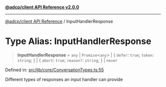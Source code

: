 [**@adcp/client API Reference v2.0.0**](../README.md)

***

[@adcp/client API Reference](../README.md) / InputHandlerResponse

# Type Alias: InputHandlerResponse

> **InputHandlerResponse** = `any` \| `Promise`\<`any`\> \| \{ `defer`: `true`; `token`: `string`; \} \| \{ `abort`: `true`; `reason?`: `string`; \} \| `never`

Defined in: [src/lib/core/ConversationTypes.ts:55](https://github.com/adcontextprotocol/adcp-client/blob/9ed0be764adbd110916d257101c95a577b3f15c8/src/lib/core/ConversationTypes.ts#L55)

Different types of responses an input handler can provide
